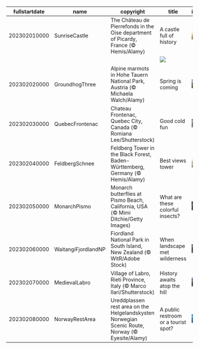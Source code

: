 |fullstartdate|name|copyright|title|image|
|--|--|--|--|--|
202302010000|SunriseCastle|The Château de Pierrefonds in the Oise department of Picardy, France (© Hemis/Alamy)|A castle full of history|![](/en-GB/2023/02/202302010000SunriseCastle.jpg)|
||||![](/en-GB/2023/02/.jpg)|
202302020000|GroundhogThree|Alpine marmots in Hohe Tauern National Park, Austria (© Michaela Walch/Alamy)|Spring is coming|![](/en-GB/2023/02/202302020000GroundhogThree.jpg)|
202302030000|QuebecFrontenac|Chateau Frontenac, Quebec City, Canada (© Romiana Lee/Shutterstock)|Good cold fun|![](/en-GB/2023/02/202302030000QuebecFrontenac.jpg)|
202302040000|FeldbergSchnee|Feldberg Tower in the Black Forest, Baden-Württemberg, Germany  (© Hemis/Alamy)|Best views tower|![](/en-GB/2023/02/202302040000FeldbergSchnee.jpg)|
202302050000|MonarchPismo|Monarch butterflies at Pismo Beach, California, USA (© Mimi Ditchie/Getty Images)|What are these colorful insects?|![](/en-GB/2023/02/202302050000MonarchPismo.jpg)|
202302060000|WaitangiFjordlandNP|Fiordland National Park in South Island, New Zealand (© WitR/Adobe Stock)|When landscape met wilderness|![](/en-GB/2023/02/202302060000WaitangiFjordlandNP.jpg)|
202302070000|MedievalLabro|Village of Labro, Rieti Province, Italy (© Marco Ilari/Shutterstock)|History awaits atop the hill|![](/en-GB/2023/02/202302070000MedievalLabro.jpg)|
202302080000|NorwayRestArea|Ureddplassen rest area on the Helgelandskysten Norwegian Scenic Route, Norway (© Eyesite/Alamy)|A public restroom or a tourist spot?|![](/en-GB/2023/02/202302080000NorwayRestArea.jpg)|

